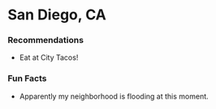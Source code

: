 # San Diego, CA

### Recommendations
- Eat at City Tacos!

### Fun Facts
- Apparently my neighborhood is flooding at this moment. 
